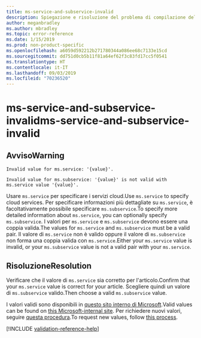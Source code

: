 ```yaml
---
title: ms-service-and-subservice-invalid
description: Spiegazione e risoluzione del problema di compilazione della documentazione ms-service-and-subservice-invalid
author: meganbradley
ms.author: mbradley
ms.topic: error-reference
ms.date: 1/15/2019
ms.prod: non-product-specific
ms.openlocfilehash: a6059d592212b271780344a086ee68c7133e15cd
ms.sourcegitcommit: dd751d0cb5b11f81a64ef62f3c83fd17cc5f0541
ms.translationtype: HT
ms.contentlocale: it-IT
ms.lasthandoff: 09/03/2019
ms.locfileid: "70236520"
---
```

# <a name="ms-service-and-subservice-invalid"></a><span data-ttu-id="8c78e-103">ms-service-and-subservice-invalid</span><span class="sxs-lookup"><span data-stu-id="8c78e-103">ms-service-and-subservice-invalid</span></span>

## <a name="warning"></a><span data-ttu-id="8c78e-104">Avviso</span><span class="sxs-lookup"><span data-stu-id="8c78e-104">Warning</span></span>

`Invalid value for ms.service: '{value}'.`

`Invalid value for ms.subservice: '{value}' is not valid with ms.service value '{value}'.`

<span data-ttu-id="8c78e-105">Usare `ms.service` per specificare i servizi cloud.</span><span class="sxs-lookup"><span data-stu-id="8c78e-105">Use `ms.service` to specify cloud services.</span></span> <span data-ttu-id="8c78e-106">Per specificare informazioni più dettagliate su `ms.service`, è facoltativamente possibile specificare `ms.subservice`.</span><span class="sxs-lookup"><span data-stu-id="8c78e-106">To specify more detailed information about `ms.service`, you can optionally specify `ms.subservice`.</span></span> <span data-ttu-id="8c78e-107">I valori per `ms.service` e `ms.subservice` devono essere una coppia valida.</span><span class="sxs-lookup"><span data-stu-id="8c78e-107">The values for `ms.service` and `ms.subservice` must be a valid pair.</span></span> <span data-ttu-id="8c78e-108">Il valore di `ms.service` non è valido oppure il valore di `ms.subservice` non forma una coppia valida con `ms.service`.</span><span class="sxs-lookup"><span data-stu-id="8c78e-108">Either your `ms.service` value is invalid, or your `ms.subservice` value is not a valid pair with your `ms.service`.</span></span>

## <a name="resolution"></a><span data-ttu-id="8c78e-109">Risoluzione</span><span class="sxs-lookup"><span data-stu-id="8c78e-109">Resolution</span></span>

<span data-ttu-id="8c78e-110">Verificare che il valore di `ms.service` sia corretto per l'articolo.</span><span class="sxs-lookup"><span data-stu-id="8c78e-110">Confirm that your `ms.service` value is correct for your article.</span></span> <span data-ttu-id="8c78e-111">Scegliere quindi un valore di `ms.subservice` valido.</span><span class="sxs-lookup"><span data-stu-id="8c78e-111">Then choose a valid `ms.subservice` value.</span></span>

<span data-ttu-id="8c78e-112">I valori validi sono disponibili in [questo sito interno di Microsoft](https://docsmetadatatool.azurewebsites.net/allowlists).</span><span class="sxs-lookup"><span data-stu-id="8c78e-112">Valid values can be found on [this Microsoft-internal site](https://docsmetadatatool.azurewebsites.net/allowlists).</span></span> <span data-ttu-id="8c78e-113">Per richiedere nuovi valori, seguire [questa procedura](https://review.docs.microsoft.com/help/contribute/metadata-changes?branch=master).</span><span class="sxs-lookup"><span data-stu-id="8c78e-113">To request new values, follow [this process](https://review.docs.microsoft.com/help/contribute/metadata-changes?branch=master).</span></span>

<!--make sure to add this file to your includes folder and verify the path-->
[!INCLUDE [validation-reference-help](includes/validation-reference-help.md)]
